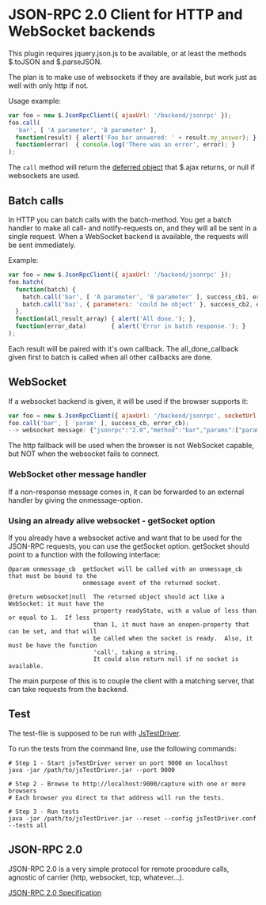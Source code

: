 JSON-RPC 2.0 Client for HTTP and WebSocket backends
===================================================

This plugin requires jquery.json.js to be available, or at least the methods $.toJSON and
$.parseJSON.

The plan is to make use of websockets if they are available, but work just as well with only
http if not.

Usage example:

```Javascript
var foo = new $.JsonRpcClient({ ajaxUrl: '/backend/jsonrpc' });
foo.call(
  'bar', [ 'A parameter', 'B parameter' ],
  function(result) { alert('Foo bar answered: ' + result.my_answer); },
  function(error)  { console.log('There was an error', error); }
);
```

The `call` method will return the [deferred object](https://api.jquery.com/category/deferred-object/) that $.ajax returns, or null if websockets are used.

Batch calls
-----------

In HTTP you can batch calls with the batch-method.  You get a batch handler to make all call- and
notify-requests on, and they will all be sent in a single request.  When a WebSocket backend is
available, the requests will be sent immediately.

Example:

```Javascript
var foo = new $.JsonRpcClient({ ajaxUrl: '/backend/jsonrpc' });
foo.batch(
  function(batch) {
    batch.call('bar', [ 'A parameter', 'B parameter' ], success_cb1, error_cb1);
    batch.call('baz', { parameters: 'could be object' }, success_cb2, error_cb2);
  },
  function(all_result_array) { alert('All done.'); },
  function(error_data)       { alert('Error in batch response.'); }
);
```
Each result will be paired with it's own callback.  The all_done_callback given first to batch is
called when all other callbacks are done.


WebSocket
---------

If a websocket backend is given, it will be used if the browser supports it:

```Javascript
var foo = new $.JsonRpcClient({ ajaxUrl: '/backend/jsonrpc', socketUrl: 'ws://example.com/' });
foo.call('bar', [ 'param' ], success_cb, error_cb);
--> websocket message: {"jsonrpc":"2.0","method":"bar","params":["param"],"id":3}
```

The http fallback will be used when the browser is not WebSocket capable, but NOT when the
websocket fails to connect.


### WebSocket other message handler

If a non-response message comes in, it can be forwarded to an external handler by giving the
onmessage-option.


### Using an already alive websocket - getSocket option

If you already have a websocket active and want that to be used for the JSON-RPC requests, you can
use the getSocket option.  getSocket should point to a function with the following interface:
```
@param onmessage_cb  getSocket will be called with an onmessage_cb that must be bound to the
                     onmessage event of the returned socket.

@return websocket|null  The returned object should act like a WebSocket: it must have the
                        property readyState, with a value of less than or equal to 1.  If less
                        than 1, it must have an onopen-property that can be set, and that will
                        be called when the socket is ready.  Also, it must be have the function
                        'call', taking a string.
                        It could also return null if no socket is available.
```

The main purpose of this is to couple the client with a matching server, that can take requests
from the backend.


Test
----

The test-file is supposed to be run with [JsTestDriver](https://code.google.com/p/js-test-driver/).

To run the tests from the command line, use the following commands:

    # Step 1 - Start jsTestDriver server on port 9000 on localhost
    java -jar /path/to/jsTestDriver.jar --port 9000

    # Step 2 - Browse to http://localhost:9000/capture with one or more browsers
    # Each browser you direct to that address will run the tests.

    # Step 3 - Run tests
    java -jar /path/to/jsTestDriver.jar --reset --config jsTestDriver.conf --tests all

JSON-RPC 2.0
------------

JSON-RPC 2.0 is a very simple protocol for remote procedure calls, agnostic of carrier (http,
websocket, tcp, whatever…).

[JSON-RPC 2.0 Specification](http://www.jsonrpc.org/specification)
